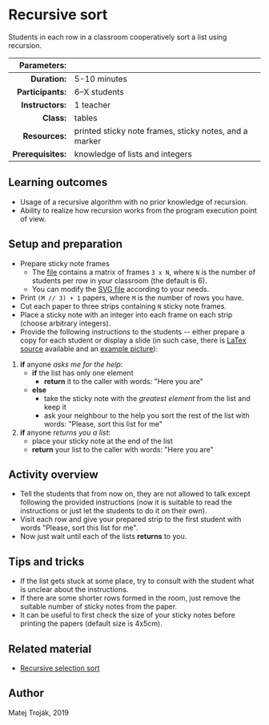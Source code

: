 # Recursive sort

Students in each row in a classroom cooperatively sort a list using recursion.

| Parameters:        |                                     |
| -----------------: | :---------------------------------- |
| **Duration:**      | 5-10 minutes                        |
| **Participants:**  | 6–X students                        |
| **Instructors:**   | 1 teacher                           |
| **Class:**         | tables                              | 
| **Resources:**     | printed sticky note frames, sticky notes, and a marker              |
| **Prerequisites:** | knowledge of lists and integers     |

## Learning outcomes

* Usage of a recursive algorithm with no prior knowledge of recursion.
* Ability to realize how recursion works from the program execution point of view.

## Setup and preparation

* Prepare sticky note frames
    * The [file](frames.png) contains a matrix of frames `3 x N`, where `N` is the number of students per row in your classroom (the default is 6).
	* You can modify the [SVG file](frames.svg) according to your needs.
* Print `(M // 3) + 1` papers, where `M` is the number of rows you have.
* Cut each paper to three strips containing `N` sticky note frames.
* Place a sticky note with an integer into each frame on each strip (choose arbitrary integers).
* Provide the following instructions to the students -- either prepare a copy for each student or display a slide (in such case, there is [LaTex source](slide.tex) available and an [example picture](frames_example.png)):

1. **if** anyone *asks me for the help*:
    * **if** the list has only one element
        * **return** it to the caller with words: "Here you are"
    * **else**
        * take the sticky note with the *greatest element* from the list and keep it
        * ask your neighbour to the help you sort the rest of the list with words: "Please, sort this list for me"
2. **if** anyone *returns you a list*:
    * place your sticky note at the end of the list
    * **return** your list to the caller with words: "Here you are"

## Activity overview

* Tell the students that from now on, they are not allowed to talk except following the provided instructions (now it is suitable to read the instructions or just let the students to do it on their own).
* Visit each row and give your prepared strip to the first student with words "Please, sort this list for me".
* Now just wait until each of the lists **returns** to you.

## Tips and tricks

* If the list gets stuck at some place, try to consult with the student what is unclear about the instructions.
* If there are some shorter rows formed in the room, just remove the suitable number of sticky notes from the paper.
* It can be useful to first check the size of your sticky notes before printing the papers (default size is 4x5cm).

## Related material

* [Recursive selection sort](https://www.geeksforgeeks.org/recursive-selection-sort/)

## Author

Matej Troják, 2019
